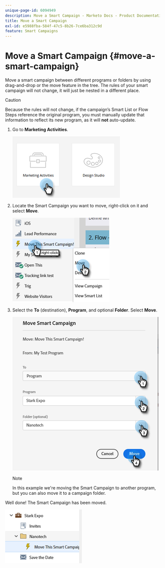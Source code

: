 ```yaml
---
unique-page-id: 6094949
description: Move a Smart Campaign - Marketo Docs - Product Documentation
title: Move a Smart Campaign
exl-id: e5988fba-584f-47c5-8b26-7ce6ba312c9d
feature: Smart Campaigns
---
```

# Move a Smart Campaign {#move-a-smart-campaign}

Move a smart campaign between different programs or folders by using drag-and-drop or the move feature in the tree. The rules of your smart campaign will not change, it will just be nested in a different place.

>[!CAUTION]
>
>Because the rules will not change, if the campaign’s Smart List or Flow Steps reference the original program, you must manually update that information to reflect its new program, as it will **not** auto-update.

1. Go to **Marketing Activities**.

   ![](assets/move-a-smart-campaign-1.png)

1. Locate the Smart Campaign you want to move, right-click on it and select **Move**.

   ![](assets/move-a-smart-campaign-2.png)

1. Select the **To** (destination), **Program**, and optional **Folder**. Select **Move**.

   ![](assets/move-a-smart-campaign-3.png)

   >[!NOTE]
   >
   >In this example we're moving the Smart Campaign to another program, but you can also move it to a campaign folder.

Well done! The Smart Campaign has been moved.

   ![](assets/move-a-smart-campaign-4.png)
